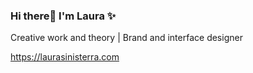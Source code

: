 ### Hi there👋 I'm Laura ✨ 

<!--
**LauraSinisterra/LauraSinisterra** is a ✨ _special_ ✨ repository because its `README.md` (this file) appears on your GitHub profile.
-->

Creative work and theory | Brand and interface designer

https://laurasinisterra.com
